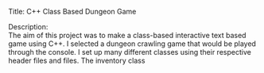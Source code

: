 Title: C++ Class Based Dungeon Game <br> <p>
Description: <br>
The aim of this project was to make a class-based interactive text based game using C++. I selected a dungeon crawling game that would be played through the console. I set up many different classes using their respective header files and files. The inventory class
